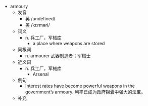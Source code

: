 - armoury
  - 发音
    - 英 /undefined/
    - 美 /ˈɑːrməri/
  - 词义
    - n. 兵工厂，军械库
      - a place where weapons are stored
  - 同根词
    - n. armourer 武器制造者；军械士
  - 近义词
    - n. 兵工厂，军械库
      - Arsenal
  - 例句
    - Interest rates have become powerful weapons in the government’s armoury. 利率已成为政府锦囊中强大的法宝。
  - 补充